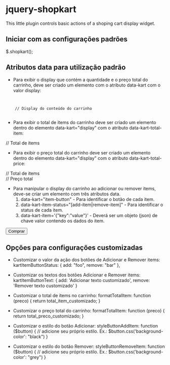 # jquery-shopkart
This little plugin controls basic actions of a shoping cart display widget.

Iniciar com as configurações padrões     
------------------------------------------------
$.shopkart();

Atributos data para utilização padrão     
-------------------------------------------------
 - Para exibir o display que contém a quantidade e o preço total do carrinho,
   deve ser criado um elemento com o atributo data-kart com o valor display:

<code>
<div data-kart="display">
    // Display do conteúdo do carrinho
</div>
</code>

 - Para exibir o total de items do carrinho deve ser criado um elemento dentro
   do elemento data-kart="display" com o atributo data-kart-total-item:

<div data-kart="display">
    <div data-kart-total-item="0">
        // Total de items
    </div>
</div>

 - Para exibir o preço total do carrinho deve ser criado um elemento dentro
   do elemento data-kart="display" com o atributo data-kart-total-price:

<div data-kart="display">
    <div data-kart-total-item="0">
        // Total de items
    </div>
    <div data-kart-total-price="0">
        // Preço total
    </div>
</div>

 - Para manipular o display do carrinho ao adicionar ou remover items,
   deve-se criar um elemento com três atributos data.
   1. data-kart="item-button" - Para identificar o botão de cada item.
   2. data-kart-item-status="[add-item|remove-item]" - Para identificar o status de cada item.
   3. data-kart-item='{"key":"value"}' - Deverá ser um objeto (json) de chave valor contendo os dados do item.

<button
    data-kart="item-button"
    data-kart-item-status="add-item"
    data-kart-item='{"id": 1, "descricao": "Item 01", "valor": 100}'>
    Comprar
</button>

Opções para configurações customizadas
--------------------------------------------------
 - Customizar o valor da ação dos botões de Adicionar e Remover items:
kartItemButtonStatus: {
     add: "foo",
     remove: "bar"
},
 - Customizar os textos dos botões Adicionar e Remover items:
kartItemButtonText: {
    add: 'Adicionar texto customizado',
    remove: 'Remover texto customizado'
}

 - Customizar o total de items no carrinho:
formatTotalItem: function (preco) {
    return total_item_customizado;
}

 - Customizar o preço total do carrinho:
formatTotalItem: function (preco) {
    return total_preco_customizado;
}

 - Customizar o estilo do botão Adicionar:
styleButtonAddItem: function ($button) {
    // adicione seu próprio estilo. Ex.: $button.css('background-color': "black")
}

 - Customizar o estilo do botão Remover:
styleButtonRemoveItem: function ($button) {
    // adicione seu próprio estilo. Ex.: $button.css('background-color': "grey")
}
